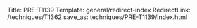 Title: PRE-T1139
Template: general/redirect-index
RedirectLink: /techniques/T1362
save_as: techniques/PRE-T1139/index.html